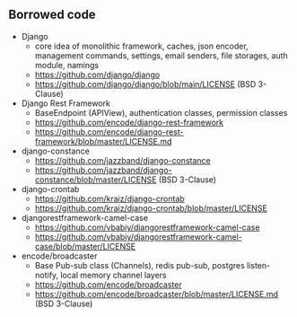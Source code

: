 ## Borrowed code

- Django
  - core idea of monolithic framework, caches, json encoder, management commands, settings, email senders, 
    file storages, auth module, namings
  - https://github.com/django/django
  - https://github.com/django/django/blob/main/LICENSE (BSD 3-Clause)
- Django Rest Framework
  - BaseEndpoint (APIView), authentication classes, permission classes
  - https://github.com/encode/django-rest-framework
  - https://github.com/encode/django-rest-framework/blob/master/LICENSE.md
- django-constance
  - https://github.com/jazzband/django-constance
  - https://github.com/jazzband/django-constance/blob/master/LICENSE (BSD 3-Clause)
- django-crontab
  - https://github.com/kraiz/django-crontab
  - https://github.com/kraiz/django-crontab/blob/master/LICENSE
- djangorestframework-camel-case
  - https://github.com/vbabiy/djangorestframework-camel-case
  - https://github.com/vbabiy/djangorestframework-camel-case/blob/master/LICENSE
- encode/broadcaster
  - Base Pub-sub class (Channels), redis pub-sub, postgres listen-notify, local memory channel layers  
  - https://github.com/encode/broadcaster
  - https://github.com/encode/broadcaster/blob/master/LICENSE.md (BSD 3-Clause)
